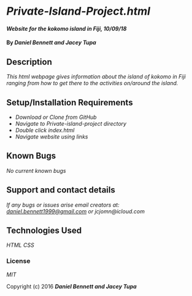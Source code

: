 # _Private-Island-Project.html_

#### _Website for the kokomo island in Fiji, 10/09/18_

#### By _**Daniel Bennett and Jacey Tupa**_

## Description

_This html webpage gives information about the island of kokomo in Fiji ranging from how to get there to the activities on/around the island._

## Setup/Installation Requirements

* _Download or Clone from GitHub_
* _Navigate to Private-island-project directory_
* _Double click index.html_
* _Navigate website using links_

## Known Bugs

_No current known bugs_

## Support and contact details

_If any bugs or issues arise email creators at: daniel.bennett1999@gmail.com or jcjomn@icloud.com_

## Technologies Used

_HTML
CSS_

### License

*MIT*

Copyright (c) 2016 **_Daniel Bennett and Jacey Tupa_**
